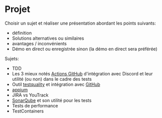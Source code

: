 # Projet

Choisir un sujet et réaliser une présentation abordant les points suivants:

-   définition
-   Solutions alternatives ou similaires
-   avantages / inconvénients
-   Démo en direct ou enregistrée sinon (la démo en direct sera préférée)

Sujets:

-   TDD
-   Les 3 mieux notés [Actions GitHub](https://github.com/marketplace?category=&query=discord+sort%3Apopularity-desc&type=actions&verification=) d'intégration avec Discord et leur utilité (ou non) dans le cadre des tests
-   Outil [testquality](https://www.testquality.com) et intégration avec [GitHub](https://www.testquality.com/github-test-management)
-   [appium](https://appium.io/)
-   JIRA vs YouTrack
-   [SonarQube](https://www.sonarsource.com/products/sonarqube/) et son utilité pour les tests
-   Tests de performance
-   TestContainers
